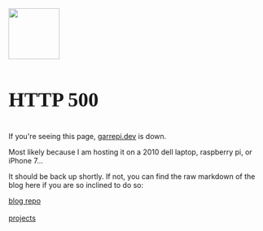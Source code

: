 <!-- saved from url=(0045)file:///Users/garrepi/Desktop/garre%CF%80.htm -->
 <img style="width:100.0px;height:100.0px;" src="./garreπ_files/error_bomb.png">
 <h3 style="font-weight:bold; font-size:40.0px; font-family:SF Mono;"><p>HTTP 500</p></h3>
 <p>If you're seeing this page, <a href="https://www.garrepi.dev">garrepi.dev</a> is down.</p>
 <p>Most likely because I am hosting it on a 2010 dell laptop, raspberry pi, or iPhone 7...</p>
 <p>It should be back up shortly. If not, you can find the raw markdown of the blog here if you are so inclined to do so:</p>
 <p><a href="https://github.com/johngarrett/garrepi-blog-posts">blog repo</a><br><br><a href="https://github.com/johngarrett">projects</a></p>

